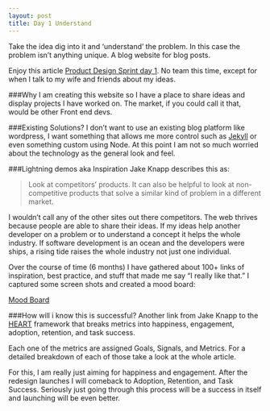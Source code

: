 ```yaml
---
layout: post
title: Day 1 Understand
---
```


Take the idea dig into it and ‘understand’ the problem. In this case the problem isn’t anything unique. A blog website for blog posts.



Enjoy this article [Product Design Sprint day 1](http://www.gv.com/lib/the-product-design-sprint-understandday-1). No team this time, except for when I talk to my wife and friends about my ideas.

###Why
I am creating this website so I have a place to share ideas and display projects I have worked on. The market, if you could call it that, would be other Front end devs.

###Existing Solutions?
I don’t want to use an existing blog platform like wordpress, I want something that allows me more control such as [Jekyll](http://jekyllrb.com) or even something custom using Node. At this point I am not so much worried about the technology as the general look and feel.

###Lightning demos aka Inspiration
Jake Knapp describes this as:
>Look at competitors’ products. It can also be helpful to look at non-competitive products that solve a similar kind of problem in a different market.

I wouldn’t call any of the other sites out there competitors. The web thrives because people are able to share their ideas. If my ideas help another developer on a problem or to understand a concept it helps the whole industry. If software development is an ocean and the developers were ships, a rising tide raises the whole industry not just one individual.

Over the course of time (6 months) I have gathered about 100+ links of inspiration, best practice, and stuff that made me say “I really like that.” I captured some screen shots and created a mood board:

[Mood Board](http://www.gomoodboard.com/boards/ablUPH_L/share)

###How will i know this is successful?
Another link from Jake Knapp to the [HEART](http://www.gv.com/lib/how-to-choose-the-right-ux-metrics-for-your-product) framework that breaks metrics into happiness, engagement, adoption, retention, and task success.

Each one of the metrics are assigned Goals, Signals, and Metrics. For a detailed breakdown of each of those take a look at the whole article.

For this, I am really just aiming for happiness and engagement. After the redesign launches I will comeback to Adoption, Retention, and Task Success. Seriously just going through this process will be a success in itself and launching will be even better.
